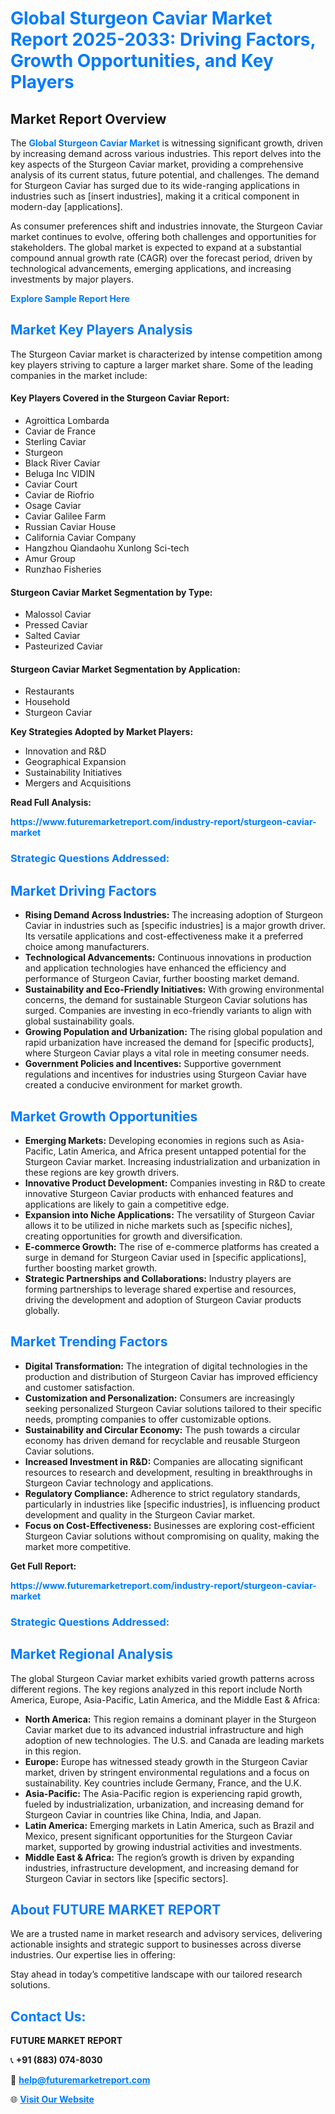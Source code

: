 <h1 style="color: #007BFF;">Global Sturgeon Caviar Market Report 2025-2033: Driving Factors, Growth Opportunities, and Key Players</h1>

<section id="overview">
<h2>Market Report Overview</h2>
<p>The <a href="https://www.futuremarketreport.com/industry-report/sturgeon-caviar-market" style="color: #007BFF; text-decoration: none;"><strong>Global Sturgeon Caviar Market</strong></a> is witnessing significant growth, driven by increasing demand across various industries. This report delves into the key aspects of the Sturgeon Caviar market, providing a comprehensive analysis of its current status, future potential, and challenges. The demand for Sturgeon Caviar has surged due to its wide-ranging applications in industries such as [insert industries], making it a critical component in modern-day [applications].</p>
<p>As consumer preferences shift and industries innovate, the Sturgeon Caviar market continues to evolve, offering both challenges and opportunities for stakeholders. The global market is expected to expand at a substantial compound annual growth rate (CAGR) over the forecast period, driven by technological advancements, emerging applications, and increasing investments by major players.</p>
</section>

<section id="overview">
<p><a href="https://www.futuremarketreport.com/request-sample/reportId=111638" style="color: #007BFF; text-decoration: none;"><strong>Explore Sample Report Here</strong></a></p>
</section>

<section id="key-players">
<h2 style="color: #007BFF;">Market Key Players Analysis</h2>
<p>The Sturgeon Caviar market is characterized by intense competition among key players striving to capture a larger market share. Some of the leading companies in the market include:</p>
<h4>Key Players Covered in the Sturgeon Caviar Report:</h4>
<ul><li>Agroittica Lombarda</li><li>Caviar de France</li><li>Sterling Caviar</li><li>Sturgeon</li><li>Black River Caviar</li><li>Beluga Inc VIDIN</li><li>Caviar Court</li><li>Caviar de Riofrio</li><li>Osage Caviar</li><li>Caviar Galilee Farm</li><li>Russian Caviar House</li><li>California Caviar Company</li><li>Hangzhou Qiandaohu Xunlong Sci-tech</li><li>Amur Group</li><li>Runzhao Fisheries</li></ul>
<h4>Sturgeon Caviar Market Segmentation by Type:</h4>
<ul><li>Malossol Caviar</li><li>Pressed Caviar</li><li>Salted Caviar</li><li>Pasteurized Caviar</li></ul>

<h4>Sturgeon Caviar Market Segmentation by Application:</h4>
<ul><li>Restaurants</li><li>Household</li><li>Sturgeon Caviar</li></ul>
<p><strong>Key Strategies Adopted by Market Players:</strong></p>
<ul>
<li>Innovation and R&D</li>
<li>Geographical Expansion</li>
<li>Sustainability Initiatives</li>
<li>Mergers and Acquisitions</li>
</ul>
</section>

<section>
<p><strong>Read Full Analysis: </strong></p><a href="https://www.futuremarketreport.com/industry-report/sturgeon-caviar-market" style="color: #007BFF; text-decoration: none;"><strong>https://www.futuremarketreport.com/industry-report/sturgeon-caviar-market</strong></a>
<h3 style="color: #007BFF;">Strategic Questions Addressed:</h3>
</section>

<section id="driving-factors">
<h2 style="color: #007BFF;">Market Driving Factors</h2>
<ul>
<li><strong>Rising Demand Across Industries:</strong> The increasing adoption of Sturgeon Caviar in industries such as [specific industries] is a major growth driver. Its versatile applications and cost-effectiveness make it a preferred choice among manufacturers.</li>
<li><strong>Technological Advancements:</strong> Continuous innovations in production and application technologies have enhanced the efficiency and performance of Sturgeon Caviar, further boosting market demand.</li>
<li><strong>Sustainability and Eco-Friendly Initiatives:</strong> With growing environmental concerns, the demand for sustainable Sturgeon Caviar solutions has surged. Companies are investing in eco-friendly variants to align with global sustainability goals.</li>
<li><strong>Growing Population and Urbanization:</strong> The rising global population and rapid urbanization have increased the demand for [specific products], where Sturgeon Caviar plays a vital role in meeting consumer needs.</li>
<li><strong>Government Policies and Incentives:</strong> Supportive government regulations and incentives for industries using Sturgeon Caviar have created a conducive environment for market growth.</li>
</ul>
</section>

<section id="growth-opportunities">
<h2 style="color: #007BFF;">Market Growth Opportunities</h2>
<ul>
<li><strong>Emerging Markets:</strong> Developing economies in regions such as Asia-Pacific, Latin America, and Africa present untapped potential for the Sturgeon Caviar market. Increasing industrialization and urbanization in these regions are key growth drivers.</li>
<li><strong>Innovative Product Development:</strong> Companies investing in R&D to create innovative Sturgeon Caviar products with enhanced features and applications are likely to gain a competitive edge.</li>
<li><strong>Expansion into Niche Applications:</strong> The versatility of Sturgeon Caviar allows it to be utilized in niche markets such as [specific niches], creating opportunities for growth and diversification.</li>
<li><strong>E-commerce Growth:</strong> The rise of e-commerce platforms has created a surge in demand for Sturgeon Caviar used in [specific applications], further boosting market growth.</li>
<li><strong>Strategic Partnerships and Collaborations:</strong> Industry players are forming partnerships to leverage shared expertise and resources, driving the development and adoption of Sturgeon Caviar products globally.</li>
</ul>
</section>

<section id="trending-factors">
<h2 style="color: #007BFF;">Market Trending Factors</h2>
<ul>
<li><strong>Digital Transformation:</strong> The integration of digital technologies in the production and distribution of Sturgeon Caviar has improved efficiency and customer satisfaction.</li>
<li><strong>Customization and Personalization:</strong> Consumers are increasingly seeking personalized Sturgeon Caviar solutions tailored to their specific needs, prompting companies to offer customizable options.</li>
<li><strong>Sustainability and Circular Economy:</strong> The push towards a circular economy has driven demand for recyclable and reusable Sturgeon Caviar solutions.</li>
<li><strong>Increased Investment in R&D:</strong> Companies are allocating significant resources to research and development, resulting in breakthroughs in Sturgeon Caviar technology and applications.</li>
<li><strong>Regulatory Compliance:</strong> Adherence to strict regulatory standards, particularly in industries like [specific industries], is influencing product development and quality in the Sturgeon Caviar market.</li>
<li><strong>Focus on Cost-Effectiveness:</strong> Businesses are exploring cost-efficient Sturgeon Caviar solutions without compromising on quality, making the market more competitive.</li>
</ul>
</section>

<section>
<p><strong>Get Full Report: </strong></p><a href="https://www.futuremarketreport.com/industry-report/sturgeon-caviar-market" style="color: #007BFF; text-decoration: none;"><strong>https://www.futuremarketreport.com/industry-report/sturgeon-caviar-market</strong></a>
<h3 style="color: #007BFF;">Strategic Questions Addressed:</h3>
</section>


<section id="regional-analysis">
<h2 style="color: #007BFF;">Market Regional Analysis</h2>
<p>The global Sturgeon Caviar market exhibits varied growth patterns across different regions. The key regions analyzed in this report include North America, Europe, Asia-Pacific, Latin America, and the Middle East & Africa:</p>
<ul>
<li><strong>North America:</strong> This region remains a dominant player in the Sturgeon Caviar market due to its advanced industrial infrastructure and high adoption of new technologies. The U.S. and Canada are leading markets in this region.</li>
<li><strong>Europe:</strong> Europe has witnessed steady growth in the Sturgeon Caviar market, driven by stringent environmental regulations and a focus on sustainability. Key countries include Germany, France, and the U.K.</li>
<li><strong>Asia-Pacific:</strong> The Asia-Pacific region is experiencing rapid growth, fueled by industrialization, urbanization, and increasing demand for Sturgeon Caviar in countries like China, India, and Japan.</li>
<li><strong>Latin America:</strong> Emerging markets in Latin America, such as Brazil and Mexico, present significant opportunities for the Sturgeon Caviar market, supported by growing industrial activities and investments.</li>
<li><strong>Middle East & Africa:</strong> The region’s growth is driven by expanding industries, infrastructure development, and increasing demand for Sturgeon Caviar in sectors like [specific sectors].</li>
</ul>
</section>

<footer>
<h2 style="color: #007BFF;">About FUTURE MARKET REPORT</h2>
<p>We are a trusted name in market research and advisory services, delivering actionable insights and strategic support to businesses across diverse industries. Our expertise lies in offering:</p>

<p>Stay ahead in today’s competitive landscape with our tailored research solutions.</p>

<h2 style="color: #007BFF;">Contact Us:</h2>
<p><strong>FUTURE MARKET REPORT</strong></p>
<p>📞 <strong>+91 (883) 074-8030</strong></p>
<p>📧 <strong><a href="mailto:help@futuremarketreport.com" style="color: #007BFF;">help@futuremarketreport.com</a></strong></p>
<p>🌐 <strong><a href="https://www.futuremarketreport.com/" style="color: #007BFF;">Visit Our Website</a></strong></p>
</footer>